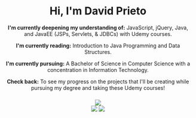 <div>
  <h1 align="center" font-size="100px">Hi, I'm David Prieto</h1>
</div>
<div align="center">
<p><strong>I'm currently deepening my understanding of:</strong> JavaScript, jQuery, Java, and JavaEE (JSPs, Servlets, & JDBCs) with Udemy courses.</p>
<p><strong>I'm currently reading:</strong> Introduction to Java Programming and Data Structures.</p>
<p><strong>I'm currently pursuing:</strong> A Bachelor of Science in Computer Science with a concentration in Information Technology.</p>
<p><strong>Check back:</strong> To see my progress on the projects that I'll be creating while pursuing my degree and taking these Udemy courses!</p>
</div>
<div>
  <h3 align="center"></h3>
</div>
<div align="center">
  <img src="https://github-readme-stats.vercel.app/api/top-langs/?username=davidsprieto&theme=">
</div>  
<div align="center">
 <img src="https://github-readme-streak-stats.herokuapp.com/?user=davidsprieto&theme="> <img src="https://github-readme-stats.vercel.app/api?username=davidsprieto&theme="> 
</div>
